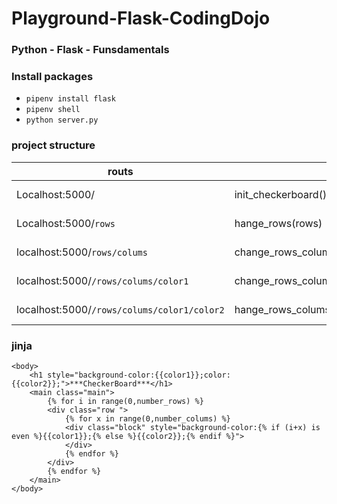 # Playground-Flask-CodingDojo
### Python - Flask - Funsdamentals
### Install packages 
* ```pipenv install flask```
* ```pipenv shell```
* ```python server.py```
### project structure
| routs | Funtions | return |
|---|---|---|
| Localhost:5000/ | init_checkerboard() | render_template("index.html",number_rows=8, number_colums=8,color1="black",color2="red") |
| Localhost:5000/```rows``` | hange_rows(rows) | render_template("index.html",number_rows=rows, number_colums=8,color1="black",color2="red") |
| localhost:5000/```rows/colums``` | change_rows_colums(rows,colums) | render_template("index.html",number_rows=rows, number_colums=colums,color1="black",color2="red") |
| localhost:5000/```/rows/colums/color1``` | change_rows_colums_color(rows,colums,color1) | render_template("index.html",number_rows=rows, number_colums=colums,color1=color1,color2="red") |
| localhost:5000/```/rows/colums/color1/color2``` | hange_rows_colums_colors(rows,colums,color1,color2) | render_template("index.html",number_rows=rows, number_colums=colums,color1=color1,color2=color2) |
### jinja
```{html}
<body>
    <h1 style="background-color:{{color1}};color:{{color2}};">***CheckerBoard***</h1>
    <main class="main">
        {% for i in range(0,number_rows) %}
        <div class="row ">
            {% for x in range(0,number_colums) %}
            <div class="block" style="background-color:{% if (i+x) is even %}{{color1}};{% else %}{{color2}};{% endif %}">
            </div>
            {% endfor %}
        </div>
        {% endfor %}    
    </main>
</body>
```
